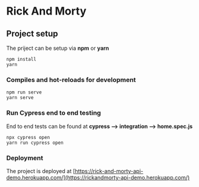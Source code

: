 # Rick And Morty

## Project setup

The priject can be setup via **npm** or **yarn**

```
npm install
yarn
```

### Compiles and hot-reloads for development

```
npm run serve
yarn serve
```

### Run Cypress end to end testing

End to end tests can be found at **cypress --> integration --> home.spec.js**

```
npx cypress open
yarn run cypress open
```

### Deployment

The project is deployed at [https://rick-and-morty-api-demo.herokuapp.com/](https://rickandmorty-api-demo.herokuapp.com/)
